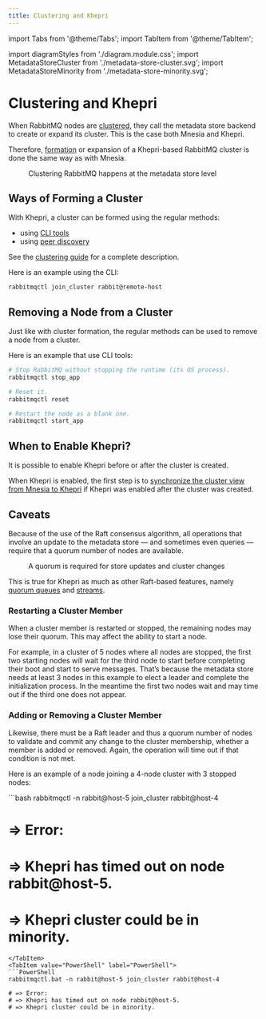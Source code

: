 ```yaml
---
title: Clustering and Khepri
---
```


import Tabs from '@theme/Tabs';
import TabItem from '@theme/TabItem';

import diagramStyles from './diagram.module.css';
import MetadataStoreCluster from './metadata-store-cluster.svg';
import MetadataStoreMinority from './metadata-store-minority.svg';

# Clustering and Khepri

When RabbitMQ nodes are [clustered](../clustering), they call the metadata
store backend to create or expand its cluster. This is the case both Mnesia
and Khepri.

Therefore, [formation](../cluster-formation) or expansion of a Khepri-based
RabbitMQ cluster is done the same way as with Mnesia.

<figure className={diagramStyles.diagram}>
<MetadataStoreCluster/>
<figcaption>Clustering RabbitMQ happens at the metadata store
level</figcaption>
</figure>

## Ways of Forming a Cluster

With Khepri, a cluster can be formed using the regular methods:

* using [CLI tools](../cli)
* using [peer discovery](../cluster-formation)

See the [clustering guide](../clustering) for a complete description.

Here is an example using the CLI:

```bash
rabbitmqctl join_cluster rabbit@remote-host
```

## Removing a Node from a Cluster

Just like with cluster formation, the regular methods can be used to remove a
node from a cluster.

Here is an example that use CLI tools:

```bash
# Stop RabbitMQ without stopping the runtime (its OS process).
rabbitmqctl stop_app

# Reset it.
rabbitmqctl reset

# Restart the node as a blank one.
rabbitmqctl start_app
```

## When to Enable Khepri?

It is possible to enable Khepri before or after the cluster is created.

When Khepri is enabled, the first step is to [synchronize the cluster view
from Mnesia to Khepri](./how-to-enable-khepri#migration) if Khepri was enabled
after the cluster was created.

## Caveats

Because of the use of the Raft consensus algorithm, all operations that
involve an update to the metadata store — and sometimes even queries — require
that a quorum number of nodes are available.

<figure className={diagramStyles.diagram}>
<MetadataStoreMinority/>
<figcaption>A quorum is required for store updates and cluster
changes</figcaption>
</figure>

This is true for Khepri as much as other Raft-based features, namely [quorum
queues](../quorum-queues) and [streams](../streams).

### Restarting a Cluster Member

When a cluster member is restarted or stopped, the remaining nodes may lose
their quorum. This may affect the ability to start a node.

For example, in a cluster of 5 nodes where all nodes are stopped, the first
two starting nodes will wait for the third node to start before completing
their boot and start to serve messages. That’s because the metadata store
needs at least 3 nodes in this example to elect a leader and complete the
initialization process. In the meantime the first two nodes wait and may time
out if the third one does not appear.

### Adding or Removing a Cluster Member

Likewise, there must be a Raft leader and thus a quorum number of nodes to
validate and commit any change to the cluster membership, whether a member is
added or removed. Again, the operation will time out if that condition is not
met.

Here is an example of a node joining a 4-node cluster with 3 stopped nodes:

<Tabs groupId="examples">
<TabItem value="bash" label="bash" default>
```bash
rabbitmqctl -n rabbit@host-5 join_cluster rabbit@host-4

# => Error:
# => Khepri has timed out on node rabbit@host-5.
# => Khepri cluster could be in minority.
```
</TabItem>
<TabItem value="PowerShell" label="PowerShell">
```PowerShell
rabbitmqctl.bat -n rabbit@host-5 join_cluster rabbit@host-4

# => Error:
# => Khepri has timed out on node rabbit@host-5.
# => Khepri cluster could be in minority.
```
</TabItem>
</Tabs>
